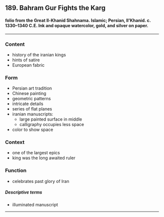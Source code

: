<!-- order:2 -->
## 189. Bahram Gur Fights the Karg

#### folio from the Great Il-Khanid Shahnama. Islamic; Persian, Il’Khanid. c. 1330–1340 C.E. Ink and opaque watercolor, gold, and silver on paper.

---

### Content
- history of the iranian kings
- hints of satire
- European fabric

### Form
- Persian art tradition
- Chinese painting
- geometric patterns
- intricate details
- series of flat planes
- iranian manuscripts:
  - large painted surface in middle
  - calligraphy occupies less space
- color to show space


### Context
- one of the largest epics
- king was the long awaited ruler

### Function
- celebrates past glory of Iran

##### Descriptive terms
- illuminated manuscript

---
